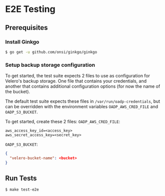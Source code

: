 # E2E Testing

## Prerequisites

### Install Ginkgo
```bash
$ go get -u github.com/onsi/ginkgo/ginkgo
```

### Setup backup storage configuration
To get started, the test suite expects 2 files to use as configuration for
Velero's backup storage. One file that contains your credentials, and another
that contains additional configuration options (for now the name of the
bucket).

The default test suite expects these files in `/var/run/oadp-credentials`, but
can be overridden with the environment variables `OADP_AWS_CRED_FILE` and
`OADP_S3_BUCKET`.

To get started, create these 2 files:
`OADP_AWS_CRED_FILE`:
```
aws_access_key_id=<access_key>
aws_secret_access_key=<secret_key>
```

`OADP_S3_BUCKET`:
```json
{
  "velero-bucket-name": <bucket>
}
```

## Run Tests
```bash
$ make test-e2e
```

